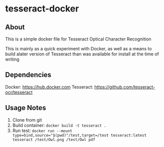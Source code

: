 # tesseract-docker

## About
This is a simple docker file for Tesseract Optical Character Recognition

This is mainly as a quick experiment with Docker, as well as a means to build alater version of Tesseract than was available for install at the time of writing

## Dependencies
Docker: https://hub.docker.com
Tesseract: https://github.com/tesseract-ocr/tesseract

## Usage Notes
1. Clone from git
2. Build container:
`docker build -t tesseract .`
3. Run test:
`docker run --mount type=bind,source="$(pwd)"/test,target=/test tesseract:latest tesseract /test/Owl.png /test/Owl pdf`